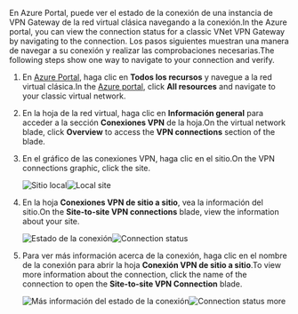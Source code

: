 <span data-ttu-id="7d3dc-101">En Azure Portal, puede ver el estado de la conexión de una instancia de VPN Gateway de la red virtual clásica navegando a la conexión.</span><span class="sxs-lookup"><span data-stu-id="7d3dc-101">In the Azure portal, you can view the connection status for a classic VNet VPN Gateway by navigating to the connection.</span></span> <span data-ttu-id="7d3dc-102">Los pasos siguientes muestran una manera de navegar a su conexión y realizar las comprobaciones necesarias.</span><span class="sxs-lookup"><span data-stu-id="7d3dc-102">The following steps show one way to navigate to your connection and verify.</span></span>

1. <span data-ttu-id="7d3dc-103">En [Azure Portal](http://portal.azure.com), haga clic en **Todos los recursos** y navegue a la red virtual clásica.</span><span class="sxs-lookup"><span data-stu-id="7d3dc-103">In the [Azure portal](http://portal.azure.com), click **All resources** and navigate to your classic virtual network.</span></span>
2. <span data-ttu-id="7d3dc-104">En la hoja de la red virtual, haga clic en **Información general** para acceder a la sección **Conexiones VPN** de la hoja.</span><span class="sxs-lookup"><span data-stu-id="7d3dc-104">On the virtual network blade, click **Overview** to access the **VPN connections** section of the blade.</span></span>
3. <span data-ttu-id="7d3dc-105">En el gráfico de las conexiones VPN, haga clic en el sitio.</span><span class="sxs-lookup"><span data-stu-id="7d3dc-105">On the VPN connections graphic, click the site.</span></span>

    <span data-ttu-id="7d3dc-106">![Sitio local](./media/vpn-gateway-verify-connection-azureportal-classic/localsitename.png "sitio local")</span><span class="sxs-lookup"><span data-stu-id="7d3dc-106">![Local site](./media/vpn-gateway-verify-connection-azureportal-classic/localsitename.png "local site")</span></span>
4. <span data-ttu-id="7d3dc-107">En la hoja **Conexiones VPN de sitio a sitio**, vea la información del sitio.</span><span class="sxs-lookup"><span data-stu-id="7d3dc-107">On the **Site-to-site VPN connections** blade, view the information about your site.</span></span>

    <span data-ttu-id="7d3dc-108">![Estado de la conexión](./media/vpn-gateway-verify-connection-azureportal-classic/siteconnectstatus.png "Estado de la conexión")</span><span class="sxs-lookup"><span data-stu-id="7d3dc-108">![Connection status](./media/vpn-gateway-verify-connection-azureportal-classic/siteconnectstatus.png "Connection status")</span></span>
5. <span data-ttu-id="7d3dc-109">Para ver más información acerca de la conexión, haga clic en el nombre de la conexión para abrir la hoja **Conexión VPN de sitio a sitio**.</span><span class="sxs-lookup"><span data-stu-id="7d3dc-109">To view more information about the connection, click the name of the connection to open the **Site-to-site VPN Connection** blade.</span></span>

    <span data-ttu-id="7d3dc-110">![Más información del estado de la conexión](./media/vpn-gateway-verify-connection-azureportal-classic/connections4.png "Más información del estado de la conexión")</span><span class="sxs-lookup"><span data-stu-id="7d3dc-110">![Connection status more](./media/vpn-gateway-verify-connection-azureportal-classic/connections4.png "Connection status more info")</span></span>